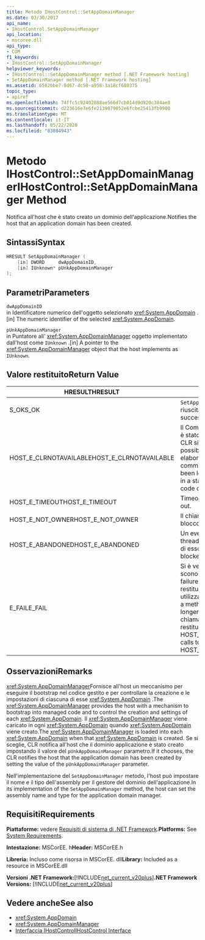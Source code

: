 ```yaml
---
title: Metodo IHostControl::SetAppDomainManager
ms.date: 03/30/2017
api_name:
- IHostControl.SetAppDomainManager
api_location:
- mscoree.dll
api_type:
- COM
f1_keywords:
- IHostControl::SetAppDomainManager
helpviewer_keywords:
- IHostControl::SetAppDomainManager method [.NET Framework hosting]
- SetAppDomainManager method [.NET Framework hosting]
ms.assetid: 6562bbe7-0d67-4c50-a958-3a18cf680375
topic_type:
- apiref
ms.openlocfilehash: 74ffc5c92402808ae566d7cb014d9d920c384ae8
ms.sourcegitcommit: d223616e7e6fe2139079052e6fcbe25413fb9900
ms.translationtype: MT
ms.contentlocale: it-IT
ms.lasthandoff: 05/22/2020
ms.locfileid: "83804943"
---
```

# <a name="ihostcontrolsetappdomainmanager-method"></a><span data-ttu-id="925d8-102">Metodo IHostControl::SetAppDomainManager</span><span class="sxs-lookup"><span data-stu-id="925d8-102">IHostControl::SetAppDomainManager Method</span></span>
<span data-ttu-id="925d8-103">Notifica all'host che è stato creato un dominio dell'applicazione.</span><span class="sxs-lookup"><span data-stu-id="925d8-103">Notifies the host that an application domain has been created.</span></span>  
  
## <a name="syntax"></a><span data-ttu-id="925d8-104">Sintassi</span><span class="sxs-lookup"><span data-stu-id="925d8-104">Syntax</span></span>  
  
```cpp  
HRESULT SetAppDomainManager (  
    [in] DWORD     dwAppDomainID,  
    [in] IUnknown* pUnkAppDomainManager  
);  
```  
  
## <a name="parameters"></a><span data-ttu-id="925d8-105">Parametri</span><span class="sxs-lookup"><span data-stu-id="925d8-105">Parameters</span></span>  
 `dwAppDomainID`  
 <span data-ttu-id="925d8-106">in Identificatore numerico dell'oggetto selezionato <xref:System.AppDomain> .</span><span class="sxs-lookup"><span data-stu-id="925d8-106">[in] The numeric identifier of the selected <xref:System.AppDomain>.</span></span>  
  
 `pUnkAppDomainManager`  
 <span data-ttu-id="925d8-107">in Puntatore all' <xref:System.AppDomainManager> oggetto implementato dall'host come `IUnknown` .</span><span class="sxs-lookup"><span data-stu-id="925d8-107">[in] A pointer to the <xref:System.AppDomainManager> object that the host implements as `IUnknown`.</span></span>  
  
## <a name="return-value"></a><span data-ttu-id="925d8-108">Valore restituito</span><span class="sxs-lookup"><span data-stu-id="925d8-108">Return Value</span></span>  
  
|<span data-ttu-id="925d8-109">HRESULT</span><span class="sxs-lookup"><span data-stu-id="925d8-109">HRESULT</span></span>|<span data-ttu-id="925d8-110">Descrizione</span><span class="sxs-lookup"><span data-stu-id="925d8-110">Description</span></span>|  
|-------------|-----------------|  
|<span data-ttu-id="925d8-111">S_OK</span><span class="sxs-lookup"><span data-stu-id="925d8-111">S_OK</span></span>|<span data-ttu-id="925d8-112">`SetAppDomainManager`la restituzione è riuscita.</span><span class="sxs-lookup"><span data-stu-id="925d8-112">`SetAppDomainManager` returned successfully.</span></span>|  
|<span data-ttu-id="925d8-113">HOST_E_CLRNOTAVAILABLE</span><span class="sxs-lookup"><span data-stu-id="925d8-113">HOST_E_CLRNOTAVAILABLE</span></span>|<span data-ttu-id="925d8-114">Il Common Language Runtime (CLR) non è stato caricato in un processo oppure CLR si trova in uno stato in cui non è possibile eseguire codice gestito o elaborare la chiamata correttamente.</span><span class="sxs-lookup"><span data-stu-id="925d8-114">The common language runtime (CLR) has not been loaded into a process, or the CLR is in a state in which it cannot run managed code or process the call successfully.</span></span>|  
|<span data-ttu-id="925d8-115">HOST_E_TIMEOUT</span><span class="sxs-lookup"><span data-stu-id="925d8-115">HOST_E_TIMEOUT</span></span>|<span data-ttu-id="925d8-116">Timeout della chiamata.</span><span class="sxs-lookup"><span data-stu-id="925d8-116">The call timed out.</span></span>|  
|<span data-ttu-id="925d8-117">HOST_E_NOT_OWNER</span><span class="sxs-lookup"><span data-stu-id="925d8-117">HOST_E_NOT_OWNER</span></span>|<span data-ttu-id="925d8-118">Il chiamante non è il proprietario del blocco.</span><span class="sxs-lookup"><span data-stu-id="925d8-118">The caller does not own the lock.</span></span>|  
|<span data-ttu-id="925d8-119">HOST_E_ABANDONED</span><span class="sxs-lookup"><span data-stu-id="925d8-119">HOST_E_ABANDONED</span></span>|<span data-ttu-id="925d8-120">Un evento è stato annullato mentre un thread bloccato o Fiber era in attesa su di esso.</span><span class="sxs-lookup"><span data-stu-id="925d8-120">An event was canceled while a blocked thread or fiber was waiting on it.</span></span>|  
|<span data-ttu-id="925d8-121">E_FAIL</span><span class="sxs-lookup"><span data-stu-id="925d8-121">E_FAIL</span></span>|<span data-ttu-id="925d8-122">Si è verificato un errore irreversibile sconosciuto.</span><span class="sxs-lookup"><span data-stu-id="925d8-122">An unknown catastrophic failure occurred.</span></span> <span data-ttu-id="925d8-123">Quando un metodo restituisce E_FAIL, CLR non è più utilizzabile all'interno del processo.</span><span class="sxs-lookup"><span data-stu-id="925d8-123">When a method returns E_FAIL, the CLR is no longer usable within the process.</span></span> <span data-ttu-id="925d8-124">Le chiamate successive ai metodi di hosting restituiscono HOST_E_CLRNOTAVAILABLE.</span><span class="sxs-lookup"><span data-stu-id="925d8-124">Subsequent calls to hosting methods return HOST_E_CLRNOTAVAILABLE.</span></span>|  
  
## <a name="remarks"></a><span data-ttu-id="925d8-125">Osservazioni</span><span class="sxs-lookup"><span data-stu-id="925d8-125">Remarks</span></span>  
 <span data-ttu-id="925d8-126"><xref:System.AppDomainManager>Fornisce all'host un meccanismo per eseguire il bootstrap nel codice gestito e per controllare la creazione e le impostazioni di ciascuna di esse <xref:System.AppDomain> .</span><span class="sxs-lookup"><span data-stu-id="925d8-126">The <xref:System.AppDomainManager> provides the host with a mechanism to bootstrap into managed code and to control the creation and settings of each <xref:System.AppDomain>.</span></span> <span data-ttu-id="925d8-127">Il <xref:System.AppDomainManager> viene caricato in ogni <xref:System.AppDomain> quando <xref:System.AppDomain> viene creato.</span><span class="sxs-lookup"><span data-stu-id="925d8-127">The <xref:System.AppDomainManager> is loaded into each <xref:System.AppDomain> when that <xref:System.AppDomain> is created.</span></span> <span data-ttu-id="925d8-128">Se si sceglie, CLR notifica all'host che il dominio applicazione è stato creato impostando il valore del `pUnkAppDomainManager` parametro.</span><span class="sxs-lookup"><span data-stu-id="925d8-128">If it chooses, the CLR notifies the host that the application domain has been created by setting the value of the `pUnkAppDomainManager` parameter.</span></span>  
  
 <span data-ttu-id="925d8-129">Nell'implementazione del `SetAppDomainManager` metodo, l'host può impostare il nome e il tipo dell'assembly per il gestore del dominio dell'applicazione.</span><span class="sxs-lookup"><span data-stu-id="925d8-129">In its implementation of the `SetAppDomainManager` method, the host can set the assembly name and type for the application domain manager.</span></span>  
  
## <a name="requirements"></a><span data-ttu-id="925d8-130">Requisiti</span><span class="sxs-lookup"><span data-stu-id="925d8-130">Requirements</span></span>  
 <span data-ttu-id="925d8-131">**Piattaforme:** vedere [Requisiti di sistema di .NET Framework](../../get-started/system-requirements.md).</span><span class="sxs-lookup"><span data-stu-id="925d8-131">**Platforms:** See [System Requirements](../../get-started/system-requirements.md).</span></span>  
  
 <span data-ttu-id="925d8-132">**Intestazione:** MSCorEE. h</span><span class="sxs-lookup"><span data-stu-id="925d8-132">**Header:** MSCorEE.h</span></span>  
  
 <span data-ttu-id="925d8-133">**Libreria:** Incluso come risorsa in MSCorEE. dll</span><span class="sxs-lookup"><span data-stu-id="925d8-133">**Library:** Included as a resource in MSCorEE.dll</span></span>  
  
 <span data-ttu-id="925d8-134">**Versioni .NET Framework:**[!INCLUDE[net_current_v20plus](../../../../includes/net-current-v20plus-md.md)]</span><span class="sxs-lookup"><span data-stu-id="925d8-134">**.NET Framework Versions:** [!INCLUDE[net_current_v20plus](../../../../includes/net-current-v20plus-md.md)]</span></span>  
  
## <a name="see-also"></a><span data-ttu-id="925d8-135">Vedere anche</span><span class="sxs-lookup"><span data-stu-id="925d8-135">See also</span></span>

- <xref:System.AppDomain>
- <xref:System.AppDomainManager>
- [<span data-ttu-id="925d8-136">Interfaccia IHostControl</span><span class="sxs-lookup"><span data-stu-id="925d8-136">IHostControl Interface</span></span>](ihostcontrol-interface.md)
